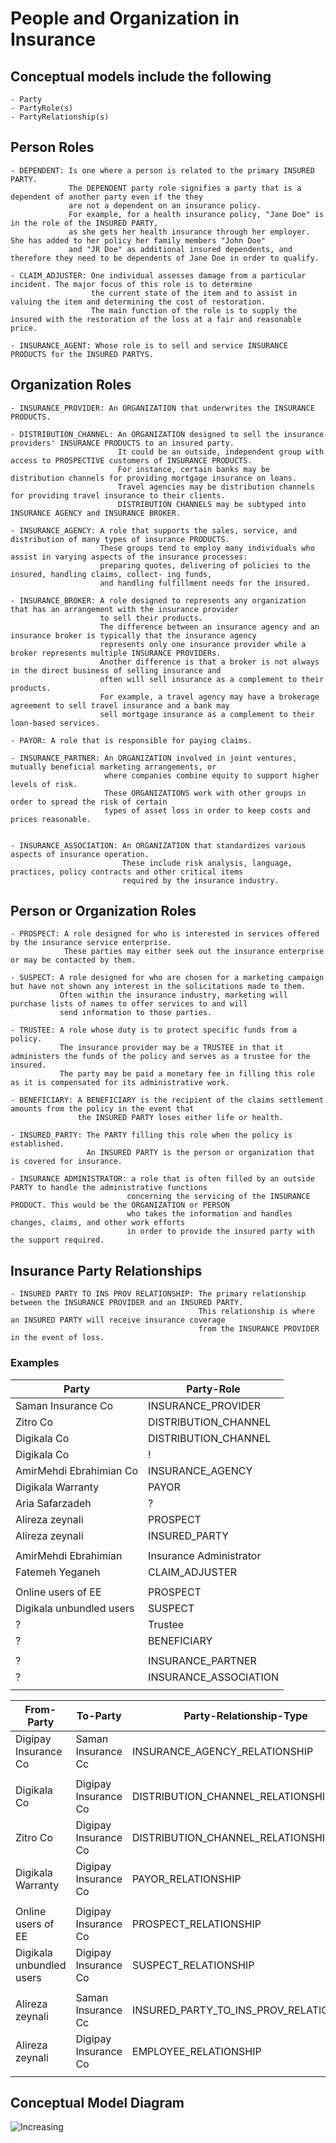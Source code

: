 # People and Organization in Insurance

## Conceptual models include the following

    - Party
    - PartyRole(s)
    - PartyRelationship(s)

## Person Roles

    - DEPENDENT: Is one where a person is related to the primary INSURED PARTY.
                 The DEPENDENT party role signifies a party that is a dependent of another party even if the they 
                 are not a dependent on an insurance policy.
                 For example, for a health insurance policy, "Jane Doe" is in the role of the INSURED PARTY, 
                 as she gets her health insurance through her employer. She has added to her policy her family members "John Doe" 
                 and "JR Doe" as additional insured dependents, and therefore they need to be dependents of Jane Doe in order to qualify.
    
    - CLAIM_ADJUSTER: One individual assesses damage from a particular incident. The major focus of this role is to determine 
                      the current state of the item and to assist in valuing the item and determining the cost of restoration.
                      The main function of the role is to supply the insured with the restoration of the loss at a fair and reasonable price.

    - INSURANCE_AGENT: Whose role is to sell and service INSURANCE PRODUCTS for the INSURED PARTYS.

## Organization Roles

    - INSURANCE_PROVIDER: An ORGANIZATION that underwrites the INSURANCE PRODUCTS.

    - DISTRIBUTION_CHANNEL: An ORGANIZATION designed to sell the insurance providers' INSURANCE PRODUCTS to an insured party.
                            It could be an outside, independent group with access to PROSPECTIVE customers of INSURANCE PRODUCTS.
                            For instance, certain banks may be distribution channels for providing mortgage insurance on loans.
                            Travel agencies may be distribution channels for providing travel insurance to their clients.
                            DISTRIBUTION CHANNELS may be subtyped into INSURANCE AGENCY and INSURANCE BROKER.
   
    - INSURANCE_AGENCY: A role that supports the sales, service, and distribution of many types of insurance PRODUCTS. 
                        These groups tend to employ many individuals who assist in varying aspects of the insurance processes:
                        preparing quotes, delivering of policies to the insured, handling claims, collect- ing funds, 
                        and handling fulfillment needs for the insured.
    
    - INSURANCE_BROKER: A role designed to represents any organization that has an arrangement with the insurance provider 
                        to sell their products.
                        The difference between an insurance agency and an insurance broker is typically that the insurance agency 
                        represents only one insurance provider while a broker represents multiple INSURANCE PROVIDERs.
                        Another difference is that a broker is not always in the direct business of selling insurance and 
                        often will sell insurance as a complement to their products.
                        For example, a travel agency may have a brokerage agreement to sell travel insurance and a bank may 
                        sell mortgage insurance as a complement to their loan-based services.
    
    - PAYOR: A role that is responsible for paying claims.

    - INSURANCE_PARTNER: An ORGANIZATION involved in joint ventures, mutually beneficial marketing arrangements, or 
                         where companies combine equity to support higher levels of risk.
                         These ORGANIZATIONS work with other groups in order to spread the risk of certain 
                         types of asset loss in order to keep costs and prices reasonable.
                         
    
    - INSURANCE_ASSOCIATION: An ORGANIZATION that standardizes various aspects of insurance operation.
                             These include risk analysis, language, practices, policy contracts and other critical items 
                             required by the insurance industry.

## Person or Organization Roles

    - PROSPECT: A role designed for who is interested in services offered by the insurance service enterprise.
                These parties may either seek out the insurance enterprise or may be contacted by them.

    - SUSPECT: A role designed for who are chosen for a marketing campaign but have not shown any interest in the solicitations made to them.
               Often within the insurance industry, marketing will purchase lists of names to offer services to and will 
               send information to those parties.

    - TRUSTEE: A role whose duty is to protect specific funds from a policy. 
               The insurance provider may be a TRUSTEE in that it administers the funds of the policy and serves as a trustee for the insured.
               The party may be paid a monetary fee in filling this role as it is compensated for its administrative work.

    - BENEFICIARY: A BENEFICIARY is the recipient of the claims settlement amounts from the policy in the event that 
                   the INSURED PARTY loses either life or health.

    - INSURED_PARTY: The PARTY filling this role when the policy is established.
                     An INSURED PARTY is the person or organization that is covered for insurance.

    - INSURANCE ADMINISTRATOR: a role that is often filled by an outside PARTY to handle the administrative functions 
                              concerning the servicing of the INSURANCE PRODUCT. This would be the ORGANIZATION or PERSON 
                              who takes the information and handles changes, claims, and other work efforts 
                              in order to provide the insured party with the support required.

## Insurance Party Relationships

    - INSURED PARTY TO INS PROV RELATIONSHIP: The primary relationship between the INSURANCE PROVIDER and an INSURED PARTY.
                                              This relationship is where an INSURED PARTY will receive insurance coverage 
                                              from the INSURANCE PROVIDER in the event of loss.

### Examples

| Party                    | Party-Role              |
|--------------------------|-------------------------|
| Saman Insurance Co       | INSURANCE_PROVIDER      |
| Zitro Co                 | DISTRIBUTION_CHANNEL    |
| Digikala Co              | DISTRIBUTION_CHANNEL    |
| Digikala Co              | !                       |
| AmirMehdi Ebrahimian Co  | INSURANCE_AGENCY        |
| Digikala Warranty        | PAYOR                   |
| Aria Safarzadeh          | ?                       |
| Alireza zeynali          | PROSPECT                |
| Alireza zeynali          | INSURED_PARTY           |
|                          |                         |
| AmirMehdi Ebrahimian     | Insurance Administrator |
| Fatemeh Yeganeh          | CLAIM_ADJUSTER          |
|                          |                         |
| Online users of EE       | PROSPECT                |
| Digikala unbundled users | SUSPECT                 |
| ?                        | Trustee                 |
| ?                        | BENEFICIARY             |
|                          |                         |
| ?                        | INSURANCE_PARTNER       |
| ?                        | INSURANCE_ASSOCIATION   |
|                          |                         |                   

| From-Party               | To-Party             | Party-Relationship-Type                |
|--------------------------|----------------------|----------------------------------------|
| Digipay Insurance Co     | Saman Insurance Cc   | INSURANCE_AGENCY_RELATIONSHIP          |
|                          |                      |                                        |
| Digikala Co              | Digipay Insurance Co | DISTRIBUTION_CHANNEL_RELATIONSHIP      |
| Zitro Co                 | Digipay Insurance Co | DISTRIBUTION_CHANNEL_RELATIONSHIP      |
| Digikala Warranty        | Digipay Insurance Co | PAYOR_RELATIONSHIP                     |
|                          |                      |                                        |
| Online users of EE       | Digipay Insurance Co | PROSPECT_RELATIONSHIP                  |
| Digikala unbundled users | Digipay Insurance Co | SUSPECT_RELATIONSHIP                   |
|                          |                      |                                        |
| Alireza zeynali          | Saman Insurance Cc   | INSURED_PARTY_TO_INS_PROV_RELATIONSHIP |
| Alireza zeynali          | Digipay Insurance Co | EMPLOYEE_RELATIONSHIP                  |
|                          |                      |                                        |

## Conceptual Model Diagram

![Increasing ](01.JPG)